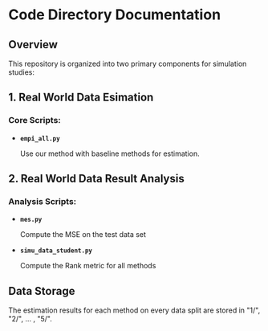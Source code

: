 # Code Directory Documentation

## Overview
This repository is organized into two primary components for simulation studies:

## 1. Real World Data Esimation

### Core Scripts:
- **`empi_all.py`**  

    Use our method with baseline methods for estimation.


## 2. Real World Data Result Analysis

### Analysis Scripts:
- **`mes.py`**  

    Compute the MSE on the test data set

- **`simu_data_student.py`**  

    Compute the Rank metric for all methods

## Data Storage
The estimation results for each method on every data split are stored in  "1/", "2/", ... , "5/".
